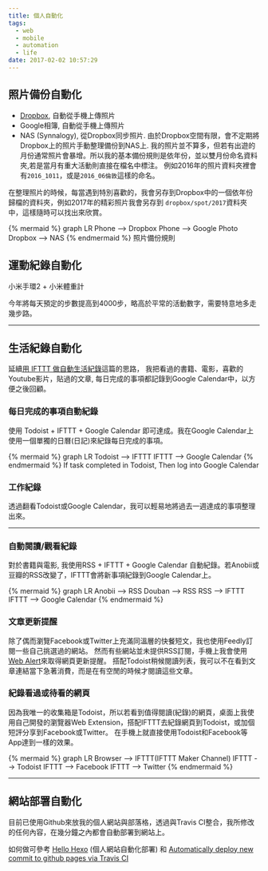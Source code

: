 ```yaml
---
title: 個人自動化
tags:
  - web
  - mobile
  - automation
  - life
date: 2017-02-02 10:57:29
---
```



## 照片備份自動化

* [Dropbox](http://www.dropbox.com/), 自動從手機上傳照片
* Google相簿, 自動從手機上傳照片
* NAS (Synnalogy), 從Dropbox同步照片. 由於Dropbox空間有限，會不定期將Dropbox上的照片手動整理備份到NAS上.
我的照片並不算多，但若有出遊的月份通常照片會暴增。所以我的基本備份規則是依年份，並以雙月份命名資料夾,若是當月有重大活動則直接在檔名中標注。
例如2016年的照片資料夾裡會有`2016_1011`，或是`2016_06倫敦`這樣的命名。

在整理照片的時候，每當遇到特別喜歡的，我會另存到Dropbox中的一個依年份歸檔的資料夾，例如2017年的精彩照片我會另存到 `dropbox/spot/2017`資料夾中，這樣隨時可以找出來欣賞。

{% mermaid %}
graph LR
Phone --> Dropbox
Phone --> Google Photo
Dropbox --> NAS
{% endmermaid %}
照片備份規則

## 運動紀錄自動化

小米手環2 + 小米體重計

今年將每天預定的步數提高到4000步，略高於平常的活動數字，需要特意地多走幾步路。

----

## 生活紀錄自動化

延續[用 IFTTT 做自動生活紀錄](https://blog.gasolin.idv.tw/2015/02/28/%E7%94%A8-IFTTT-%E5%81%9A%E8%87%AA%E5%8B%95%E7%94%9F%E6%B4%BB%E7%B4%80%E9%8C%84-LifeLog/)這篇的思路，
我把看過的書籍、電影，喜歡的Youtube影片，貼過的文章, 每日完成的事項都記錄到Google Calendar中，以方便之後回顧。

### 每日完成的事項自動紀錄

使用 Todoist + IFTTT + Google Calendar 即可達成。我在Google Calendar上使用一個單獨的日曆(日記)來紀錄每日完成的事項。

{% mermaid %}
graph LR
Todoist --> IFTTT
IFTTT --> Google Calendar
{% endmermaid %}
If task completed in Todoist, Then log into Google Calendar

### 工作紀錄

透過翻看Todoist或Google Calendar，我可以輕易地將過去一週達成的事項整理出來。

----

### 自動閱讀/觀看紀錄

對於書籍與電影, 我使用RSS + IFTTT + Google Calendar 自動紀錄。若Anobii或豆瓣的RSS改變了，IFTTT會將新事項紀錄到Google Calendar上。

{% mermaid %}
graph LR
Anobii --> RSS
Douban --> RSS
RSS --> IFTTT
IFTTT --> Google Calendar
{% endmermaid %}

### 文章更新提醒

除了偶而瀏覽Facebook或Twitter上充滿同溫層的快餐短文，我也使用Feedly訂閱一些自己挑選過的網站。
然而有些網站並未提供RSS訂閱，手機上我會使用[Web Alert](https://play.google.com/store/apps/details?id=me.webalert)來取得網頁更新提醒。
搭配Todoist稍候閱讀列表，我可以不在看到文章連結當下急著消費，而是在有空閒的時候才閱讀這些文章。

### 紀錄看過或待看的網頁

因為我唯一的收集箱是Todoist，所以若看到值得閱讀(紀錄)的網頁，桌面上我使用自己開發的瀏覽器Web Extension，搭配IFTTT去紀錄網頁到Todoist，或加個短評分享到Facebook或Twitter。
在手機上就直接使用Todoist和Facebook等App達到一樣的效果。

{% mermaid %}
graph LR
Browser --> IFTTT(IFTTT Maker Channel)
IFTTT --> Todoist
IFTTT --> Facebook
IFTTT --> Twitter
{% endmermaid %}


----

## 網站部署自動化

目前已使用Github來放我的個人網站與部落格，透過與Travis CI整合，我所修改的任何內容，在幾分鐘之內都會自動部署到網站上。

如何做可參考 [Hello Hexo](https://blog.gasolin.idv.tw/2016/09/18/hello-world/) (個人網站自動化部署) 和 [Automatically deploy new commit to github pages via Travis CI](https://blog.gasolin.idv.tw/2017/01/03/ghpage-auto-deploy/)